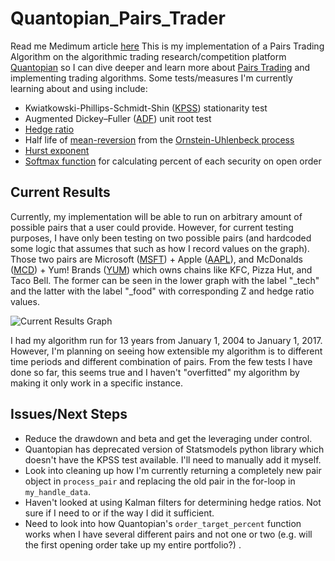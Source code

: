 # Quantopian_Pairs_Trader
Read me Medimum article [here](https://medium.com/@bart.chr/pairs-trading-for-algorithmic-trading-breakdown-d8b709f59372)
This is my implementation of a Pairs Trading Algorithm on the algorithmic trading research/competition platform [Quantopian](https://www.quantopian.com/home) so I can dive deeper and learn more about [Pairs Trading](http://www.investopedia.com/university/guide-pairs-trading/) and implementing trading algorithms. Some tests/measures I'm currently learning about and using include:

* Kwiatkowski-Phillips-Schmidt-Shin ([KPSS](https://en.wikipedia.org/wiki/KPSS_test)) stationarity test
* Augmented Dickey–Fuller ([ADF](https://en.wikipedia.org/wiki/Augmented_Dickey%E2%80%93Fuller_test)) unit root test
* [Hedge ratio](http://www.investopedia.com/terms/h/hedgeratio.asp)
* Half life of [mean-reversion](http://www.investopedia.com/terms/m/meanreversion.asp) from the [Ornstein-Uhlenbeck process](https://en.wikipedia.org/wiki/Ornstein%E2%80%93Uhlenbeck_process)
* [Hurst exponent](https://en.wikipedia.org/wiki/Hurst_exponent)
* [Softmax function](https://en.wikipedia.org/wiki/Softmax_function) for calculating percent of each security on open order

## Current Results
Currently, my implementation will be able to run on arbitrary amount of possible pairs that a user could provide. However, for current testing purposes, I have only been testing on two possible pairs (and hardcoded some logic that assumes that such as how I record values on the graph). Those two pairs are Microsoft ([MSFT](http://www.google.ca/finance?q=MSFT&ei=FD-ZWcHDKNHejAHt4p-IBA)) + Apple ([AAPL](http://www.google.ca/finance?q=AAPL&ei=-T6ZWaGkKIaO2AbyxbCIBQ)), and McDonalds ([MCD](http://www.google.ca/finance?q=MCD&ei=LT-ZWbHmLIaO2AbyxbCIBQ)) + Yum! Brands ([YUM](http://www.google.ca/finance?q=YUM&ei=PT-ZWcnHCsK42Aac35GoCQ)) which owns chains like KFC, Pizza Hut, and Taco Bell. The former can be seen in the lower graph with the label "\_tech" and the latter with the label "\_food" with corresponding Z and hedge ratio values.

![Current Results Graph](https://raw.githubusercontent.com/bartchr808/Quantopian_Pairs_Trader/master/current_results.png "Current Results Graph")

I had my algorithm run for 13 years from January 1, 2004 to January 1, 2017. However, I'm planning on seeing how extensible my algorithm is to different time periods and different combination of pairs. From the few tests I have done so far, this seems true and I haven't "overfitted" my algorithm by making it only work in a specific instance.

<!--
As my current results stand, I did **10,498.24%** better than the defualt Quantopian benchmark, the SPDR S&P 500 Trust ETF ([SPY](http://www.google.ca/finance?q=SPY&ei=7z6ZWYiaLo2gjAGFs4OYAg)) (103.76%), and **10,510.59%** better than the [Dow](http://www.google.com/finance?q=INDEXDJX:.DJI) (91.41%), with a **10,602%** return.
-->

## Issues/Next Steps
* Reduce the drawdown and beta and get the leveraging under control.
* Quantopian has deprecated version of Statsmodels python library which doesn't have the KPSS test available. I'll need to manually add it myself.
* Look into cleaning up how I'm currently returning a completely new pair object in `process_pair` and replacing the old pair in the for-loop in `my_handle_data`.
* Haven't looked at using Kalman filters for determining hedge ratios. Not sure if I need to or if the way I did it sufficient.
* Need to look into how Quantopian's `order_target_percent` function works when I have several different pairs and not one or two (e.g. will the first opening order take up my entire portfolio?) .
